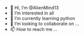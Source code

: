 - 👋 Hi, I’m @AlienMind13
- 👀 I’m interested in all
- 🌱 I’m currently learning python
- 💞️ I’m looking to collaborate on ...
- 📫 How to reach me ...

<!---
AlienMind13/AlienMind13 is a ✨ special ✨ repository because its `README.md` (this file) appears on your GitHub profile.
You can click the Preview link to take a look at your changes.
--->
